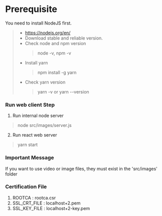 # Prerequisite
You need to install NodeJS first.
> - https://nodejs.org/en/
> - Download stable and reliable version.
> - Check node and npm version
>   > node -v, npm -v
> - Install yarn
>   > npm install -g yarn
> - Check yarn version
>   > yarn -v or yarn --version

### Run web client Step
1. Run internal node server
> node src/images/server.js
2. Run react web server
> yarn start

### Important Message
If you want to use video or image files,
they must exist in the 'src/images' folder

### Certification File
1. ROOTCA : rootca.csr
2. SSL_CRT_FILE : localhost+2.pem
3. SSL_KEY_FILE : localhost+2-key.pem
